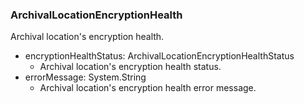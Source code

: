 ### ArchivalLocationEncryptionHealth
Archival location's encryption health.

- encryptionHealthStatus: ArchivalLocationEncryptionHealthStatus
  - Archival location's encryption health status.
- errorMessage: System.String
  - Archival location's encryption health error message.
